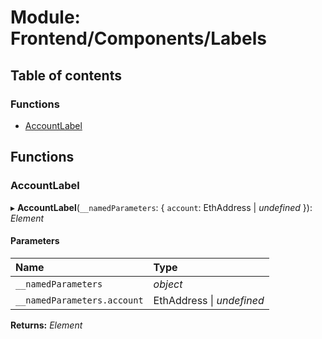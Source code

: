 # Module: Frontend/Components/Labels

## Table of contents

### Functions

- [AccountLabel](frontend_components_labels.md#accountlabel)

## Functions

### AccountLabel

▸ **AccountLabel**(`__namedParameters`: { `account`: EthAddress \| _undefined_ }): _Element_

#### Parameters

| Name                        | Type                      |
| :-------------------------- | :------------------------ |
| `__namedParameters`         | _object_                  |
| `__namedParameters.account` | EthAddress \| _undefined_ |

**Returns:** _Element_
